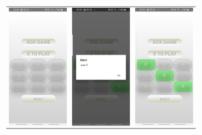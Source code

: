 
<table class="image-table">
<tbody>
<tr>
<td>
<img src="https://github.com/K149-WFP-React-Native-Bootcamp/senademirci-second-week-XOX-Game/blob/master/Screenshot_20221112-025053_ProjectTodo.jpg" width="200" heigth="100" >
</td>
<td>
<img src="https://github.com/K149-WFP-React-Native-Bootcamp/senademirci-second-week-XOX-Game/blob/master/Screenshot_20221112-025114_ProjectTodo.jpg" width="200" heigth="100">
</td>
<td>
<img src="https://github.com/K149-WFP-React-Native-Bootcamp/senademirci-second-week-XOX-Game/blob/master/Screenshot_20221112-025119_ProjectTodo.jpg" width="200" heigth="100">
</td>
</tr>
</tbody>
</table>
